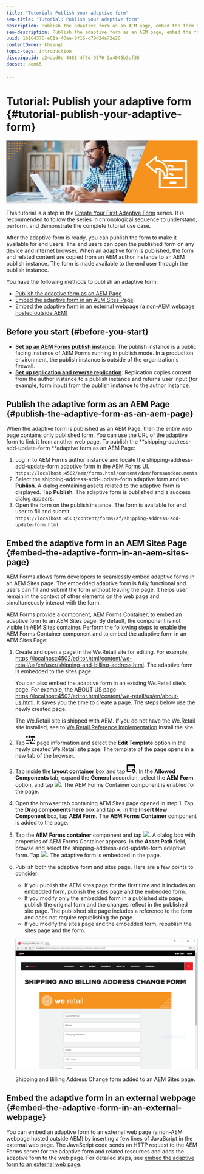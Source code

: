 ```yaml
---
title: "Tutorial: Publish your adaptive form"
seo-title: "Tutorial: Publish your adaptive form"
description: Publish the adaptive form as an AEM page, embed the form to an AEM Sites page, or embed the adaptive form in an external webpage
seo-description: Publish the adaptive form as an AEM page, embed the form to an AEM Sites page, or embed the adaptive form in an external webpage
uuid: 1b164376-e61a-40aa-9f16-c79d24a72e20
contentOwner: khsingh
topic-tags: introduction
discoiquuid: e24dbd0e-4481-4f9d-9570-3a4046b3ef35
docset: aem65

---
```


# Tutorial: Publish your adaptive form {#tutorial-publish-your-adaptive-form}

 ![](do-not-localize/13-publish-your-adaptive-form-small.png)

This tutorial is a step in the [Create Your First Adaptive Form](https://helpx.adobe.com/experience-manager/6-3/forms/using/create-your-first-adaptive-form.html) series. It is recommended to follow the series in chronological sequence to understand, perform, and demonstrate the complete tutorial use case.

After the adaptive form is ready, you can publish the form to make it available for end users. The end users can open the published form on any device and internet browser. When an adaptive form is published, the form and related content are copied from an AEM author instance to an AEM publish instance. The form is made available to the end user through the publish instance.

You have the following methods to publish an adaptive form:

* [Publish the adaptive form as an AEM Page](../../forms/using/publish-your-adaptive-form.md#publish-the-adaptive-form-as-an-aem-page)
* [Embed the adaptive form in an AEM Sites Page](#embed-the-adaptive-form-in-an-aem-sites-page)
* [Embed the adaptive form in an external webpage (a non-AEM webpage hosted outside AEM)](../../forms/using/publish-your-adaptive-form.md)

## Before you start {#before-you-start}

* **[Set up an AEM Forms publish instance](https://helpx.adobe.com/experience-manager/6-3/forms/using/installing-configuring-aem-forms-osgi.html)**: The publish instance is a public facing instance of AEM Forms running in publish mode. In a production environment, the publish instance is outside of the organization's firewall.
* **[Set up replication and reverse replication](https://helpx.adobe.com/experience-manager/6-3/help/sites-deploying/replication.html)**: Replication copies content from the author instance to a publish instance and returns user input (for example, form input) from the publish instance to the author instance.

## Publish the adaptive form as an AEM Page {#publish-the-adaptive-form-as-an-aem-page}

When the adaptive form is published as an AEM Page, then the entire web page contains only published form. You can use the URL of the adaptive form to link it from another web page. To publish the **shipping-address-add-update-form **adaptive form as an AEM Page:

1. Log in to AEM Forms author instance and locate the shipping-address-add-update-form adaptive form in the AEM Forms UI.
   `https://localhost:4502/aem/forms.html/content/dam/formsanddocuments`
1. Select the shipping-address-add-update-form adaptive form and tap **Publish**. A dialog containing assets related to the adaptive form is displayed. Tap **Publish**. The adaptive form is published and a success dialog appears.
1. Open the form on the publish instance. The form is available for end user to fill and submit.
   `https://localhost:4503/content/forms/af/shipping-address-add-update-form.html`

## Embed the adaptive form in an AEM Sites Page {#embed-the-adaptive-form-in-an-aem-sites-page}

AEM Forms allows form developers to seamlessly embed adaptive forms in an AEM Sites page. The embedded adaptive form is fully functional and users can fill and submit the form without leaving the page. It helps user remain in the context of other elements on the web page and simultaneously interact with the form.

AEM Forms provide a component, AEM Forms Container, to embed an adaptive form to an AEM Sites page. By default, the component is not visible in AEM Sites container. Perform the following steps to enable the AEM Forms Container component and to embed the adaptive form in an AEM Sites Page:

1. Create and open a page in the We.Retail site for editing. For example, [https://localhost:4502/editor.html/content/we-retail/us/en/user/shipping-and-billing-address.html](https://localhost:4502/editor.html/content/we-retail/us/en/user/shipping-and-billing-address.html). The adaptive form is embedded to the sites page.

   You can also embed the adaptive form in an existing We.Retail site's page. For example, the ABOUT US page [https://localhost:4502/editor.html/content/we-retail/us/en/about-us.html](https://localhost:4502/editor.html/content/we-retail/us/en/about-us.html). It saves you the time to create a page. The steps below use the newly created page.

   The We.Retail site is shipped with AEM. If you do not have the We.Retail site installed, see to [We.Retail Reference Implementation](https://helpx.adobe.com/experience-manager/6-3/help/sites-developing/we-retail.html) install the site.

1. Tap ![](assets/properties.png) page information and select the **Edit Template** option in the newly created We.Retail site page. The template of the page opens in a new tab of the browser.
1. Tap inside the **layout container** box and tap ![](assets/feedmanagement.png). In the **Allowed Components** tab, expand the **General** accordion, select the **AEM Form** option, and tap ![](https://helpx.adobe.com/content/dam/help/en/aem-forms/icons/AEM_6_3_Forms_save.PNG). The AEM Forms Container component is enabled for the page.

1. Open the browser tab containing AEM Sites page opened in step 1. Tap the **Drag components here** box and tap **+.** In the **Insert New Component** box, tap **AEM Form.** The **AEM Forms Container** component is added to the page.
1. Tap the **AEM Forms container** component and tap ![](https://helpx.adobe.com/content/dam/help/en/aem-forms/6-2/cmppr.png). A dialog box with properties of AEM Forms Container appears. In the **Asset Path** field, browse and select the shipping-address-add-update-form adaptive form. Tap ![](https://helpx.adobe.com/content/dam/help/en/aem-forms/icons/AEM_6_3_Forms_save.PNG). The adaptive form is embedded in the page.
1. Publish both the adaptive form and sites page. Here are a few points to consider:

    * If you publish the AEM sites page for the first time and it includes an embedded form, publish the sites page and the embedded form.
    * If you modify only the embedded form in a published site page, publish the original form and the changes reflect in the published site page. The published site page includes a reference to the form and does not require republishing the page.
    * If you modify the sites page and the embedded form, republish the sites page and the form.

   ![](assets/embed-in-aem-sites.png)

   Shipping and Billing Address Change form added to an AEM Sites page.

## Embed the adaptive form in an external webpage {#embed-the-adaptive-form-in-an-external-webpage}

You can embed an adaptive form to an external web page (a non-AEM webpage hosted outside AEM) by inserting a few lines of JavaScript in the external web page. The JavaScript code sends an HTTP request to the AEM Forms server for the adaptive form and related resources and adds the adaptive form to the web page. For detailed steps, see [embed the adaptive form to an external web page](/help/forms/using/embed-adaptive-form-external-web-page.md).
